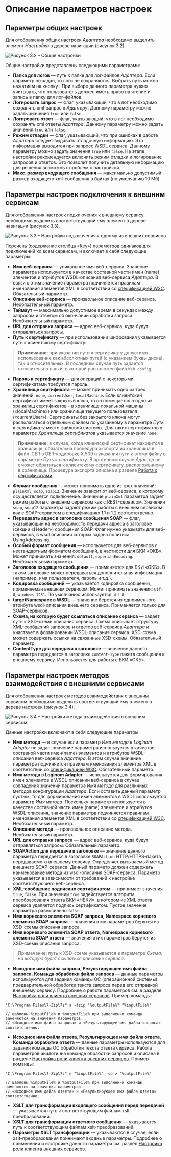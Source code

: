 # Описание параметров настроек

## Параметры общих настроек

Для отображения общих настроек *Адаптера* необходимо выделить элемент *Настройки* в дереве навигации (рисунок 3.2).

![Рисунок 3.2 – Общие настройки](./images/general_settings.png)

Общие настройки представлены следующими параметрами:
* **Папка для логов** — путь к папке для лог-файлов *Адаптера*. Если параметр не задан, то логи не сохраняются. Выбрать путь можно нажатием на кнопку . При выборе данного параметра нужно учитывать, что пользователь должен иметь право на чтение и запись в папку для лог-файлов.
* **Логировать запрос** — флаг, указывающий, что в лог необходимо сохранять xml-запрос к *Адаптеру*. Данному параметру можно задать значения `true` или `false`.
* **Логировать ответ** — флаг, указывающий, что в лог необходимо сохранять xml ответы *Адаптера*. Данному параметру можно задать значения `true` или `false`.
* **Режим отладки** — флаг, указывающий, что при ошибках в работе *Адаптера* следует выдавать отладочную информацию. Эта информация выводится при запросе WSDL сервиса. Данному параметру можно задать значения `true` или `false`. На этапе настройки рекомендуется включить режим отладки и логирование запросов и ответов. Это позволит получить детальную информацию для решения возможных проблем с настройкой.
* **Макс. размер входящего сообщения** — максимально допустимый размер входящего xml-сообщения в байтах (по умолчанию 10 Мб).

## Параметры настроек подключения к внешним сервисам

Для отображения настроек подключения к внешнему сервису необходимо выделить соответствующий ему элемент в дереве навигации (рисунок 3.3).

![Рисунок 3.3 – Настройки подключения к одному из внешних сервисов](./images/connection_settings.png)

Перечень (содержание столбца «Key») параметров одинаков для подключений ко всем сервисам, и включает в себя следующие параметры:
* **Имя веб-сервиса** — уникальное имя веб-сервиса. Значение параметра используется в качестве составной части имен (name) элементов и атрибутов WSDL-описания веб-сервиса *Адаптера*. В связи с этим значение параметра подчиняется правилам именования элементов XML в соответствии со [спецификацией W3C](https://www.w3.org/TR/2008/REC-xml-20081126/#NT-Name). Обязательный параметр.
* **Описание веб-сервиса** — произвольное описание веб-сервиса. Необязательный параметр.
* **Таймаут** — максимально допустимое время в секундах между запросом и ответом об окончании обработки запроса. Необязательный параметр.
* **URL для отправки запроса** — адрес веб-сервиса, куда будут отправляться запросы.
* **Путь к сертификату** — при использовании шифрования указывается путь к клиентскому сертификату.

> **Примечание**: при указании пути к сертификату допустимо использование как абсолютных путей (с указанием буквы диска), так и относительных. В последнем случае путь задается относительно папки, в которой расположен файл `Web.config`.

* **Пароль к сертификату** — для операций с некоторыми сертификатами требуется пароль.
* **Хранилище сертификата** — может принимать одно из трех значений: `none`, `currentUser`, `localMachine`. Если клиентский сертификат имеет закрытый ключ, то он помещается в одно из хранилищ сертификатов - в хранилище локальной машины («localMachine») или хранилище текущего пользователя («currentUser»). Сертификаты без закрытого ключа могут располагаться отдельным файлом по указанному в параметре *Путь к сертификату* месте файловой системы. Для таких сертификатов в параметре *Хранилище сертификатов* указывается значение `none`.

> **Примечание**: в случае, когда клиентский сертификат находится в хранилище, обязательна процедура экспорта из хранилища в файл .CER в DER-кодировке X.509 и указания пути к этому файлу в параметре *Путь к сертификату*. В противном случае *Адаптер* не сможет обратиться к клиентскому сертификату, расположенному в хранилище. Процедура экспорта описана в разделе [Работа с сертификатами](./work-with-certificates.md).

* **Формат сообщения** — может принимать одно из трех значений: `plainXml`, `soap`, `soap12`. Значение зависит от веб-сервиса, к которому осуществляется подключение. Значение `plainXml` параметра задает режим работы с внешним сервисом как с REST-сервисом. Значения `soap`, `soap12` параметра задают режим работы с внешним сервисом как с SOAP-сервисом в спецификациях 1.1 и 1.2 соответственно.
* **Передавать адрес в заголовке сообщения SOAP** — флаг, указывающий на необходимость передачи адреса в заголовке (секции «Header») сообщения SOAP. Флаг нужно указывать для веб-сервисов, в wsdl описании которых задана политика UsingAddressing;
* **Особый формат сообщения** — используется для веб-сервисов с нестандартным форматом сообщений, в частности для БКИ «ОКБ». Может принимать значения: `default`, `experianEncoding`. Необязательный параметр.
* **Заголовок входящего сообщения** — применяется для БКИ «ОКБ». В таком заголовке может передаваться дополнительная информация (например, имя пользователя, пароль и т.д.).
* **Кодировка сообщений** — указывается кодировка сообщений, применяемая внешним сервисом. Может принимать значения: `utf-8`, `windows-1251`. По умолчанию используется `utf-8`.
* **targetNamespace в WSDL** — значение берется из одноименного атрибута wsdl-описания внешнего сервиса. Применяется только для SOAP-сервисов.
* **Схема, на которую будет ссылаться описание сервиса** — задает путь к XSD-схеме описания сервиса. Схема описывает структуру XML-сообщений запросов и ответов веб-сервиса *Адаптера* и участвует в формировании WSDL-описания сервиса. XSD-схема может содержать ссылки на связанные XSD-схемы. Обязательный параметр.
* **ContentType для передачи в заголовке** — значение данного параметра передается в заголовке `Content-Type` пакета сообщения к внешнему сервису. Используется для работы с БКИ «ОКБ».

## Параметры настроек методов взаимодействия с внешними сервисами

Для отображения настроек методов взаимодействия с внешним сервисом необходимо выделить соответствующий ему элемент в дереве настроек (рисунок 3.4).

![Рисунок 3.4 – Настройки метода взаимодействия с внешним сервисом](./images/method-settings.png)

Данные настройки включают в себя следующие параметры:
* **Имя метода** — в случае если параметр *Имя метода в Loginom Adapter* не задан, значение параметра используется в качестве составной части имен(name) элементов и атрибутов WSDL-описания веб-сервиса *Адаптера*. В этом случае значение параметра подчиняется правилам именования элементов XML в соответствии со [спецификацией W3C](https://www.w3.org/TR/2008/REC-xml-20081126/#NT-Name). Обязательный параметр.
* **Имя метода в Loginom Adapter** — используется для формирования имен элементов в WSDL-описании веб-сервиса в случае совпадения значений параметра *Имя метода* для различных методов конфигурации *Адаптера*. Если оставить данный параметр пустым, то для формирования имен элементов в WSDL используется параметр *Имя метода*. Поскольку параметр используется в качестве составной части имен (name) элементов и атрибутов WSDL-описания, значение параметра подчиняется правилам именования элементов XML в соответствии со [спецификацией W3C](https://www.w3.org/TR/2008/REC-xml-20081126/#NT-Name). Необязательный параметр.
* **Описание метода** — произвольное описание метода. Необязательный параметр.
* **URL для отправки запроса** — адрес веб-сервиса, куда будут отправляться запросы. Обязательный параметр.
* **SOAPAction для передачи в заголовке** — значение данного параметра передается в заголовке `SOAPAction` HTTP/HTTPS-пакета, передаваемого внешнему сервису. Определяет вызываемый метод внешнего SOAP-сервиса. Данный параметр должен содержать наименование метода из wsdl-описания SOAP-сервиса. Параметр указывается в зависимости от требований к настройке соответствующего веб-сервиса.
* **XML-сообщение подписано сертификатом** — принимает значения `true`, `false`. При значении `true` задействуется алгоритм преобразования ответа БКИ «НБКИ», в котором из XML ответа сервиса удаляется подпись сертификатом. Пустое значение параметра равносильно `false`.
* **Имя корневого элемента SOAP запроса**, **Namespace корневого элемента SOAP запроса** — значения этих параметров берутся из XSD-схемы описания запроса.
* **Имя корневого элемента SOAP ответа**, **Namespace корневого элемента SOAP ответа** — значения этих параметров берутся из XSD-схемы описания запроса.

> Примечание: путь к XSD-схеме указывается в параметре *Схема, на которую будет ссылаться описание сервиса*.

* **Исходное имя файла запроса**, **Результирующее имя файла запроса**, **Команда обработки файла запроса** — данные параметры используются для задания команды ОС (операционной системы) предварительной обработки текста запроса перед его отправкой внешнему сервису. Подробнее о работе параметров см. в разделе [Настройка роли клиента внешних сервисов](./tuning-principles.md#nastroyka-roli-klienta-vneshnikh-servisov). Пример команды:

```
"C:\Program Files\7-Zip\7z" a -tzip "%outputFile%" "%inputFile%"

// шаблоны %inputFile% и %outputFile% при выполнении команды заменяются на значения параметров
// «Исходное имя файла запроса» и «Результирующее имя файла запроса» соответственно.

```

* **Исходное имя файла ответа**, **Результирующее имя файла ответа**, **Команда обработки ответа** — данные параметры используются для задания команды ОС обработки текста ответа сервиса. Работа параметров аналогична команде обработки запросов и описана в разделе [Настройка роли клиента внешних сервисов](./tuning-principles.md#nastroyka-roli-klienta-vneshnikh-servisov). Пример команды:

```
"C:\Program Files\7-Zip\7z" e "%inputFile%" -so > "%outputFile%"

// шаблоны %inputFile% и %outputFile% при выполнении команды заменяются на значения параметров
// «Исходное имя файла ответа» и «Результирующее имя файла ответа» соответственно.
```

* **XSLT для трансформации входящего сообщения перед передачей** — указывается путь к соответствующим файлам xslt-преобразований.
* **XSLT для трансформации ответного сообщения** — указывается путь к соответствующим файлам xslt-преобразований.
* **Параметры XSLT трансформации** — указываются в случае, если xslt-преобразования принимают входные параметры. Подробнее о применении и настройке данного параметра см. раздел [Настройка роли клиента внешних сервисов](./tuning-principles.md#nastroyka-roli-klienta-vneshnikh-servisov).